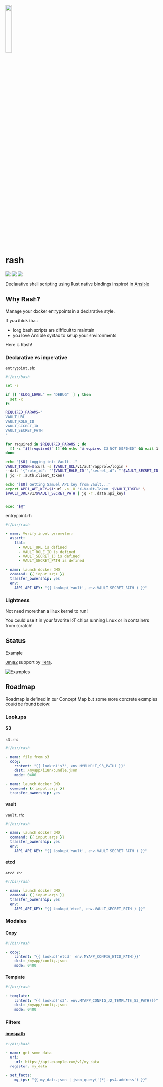 <img src="https://raw.githubusercontent.com/pando85/rash/master/artwork/logo.png" width="20%" height="auto" />

# rash
![](https://img.shields.io/github/workflow/status/pando85/rash/Rust/master) [![](https://img.shields.io/badge/design-concept--map-blue)](https://mind42.com/mindmap/f299679e-8dc5-48d8-b0f0-4d65235cdf56) ![](https://img.shields.io/github/license/pando85/rash)

Declarative shell scripting using Rust native bindings inspired in [Ansible](https://www.ansible.com/)

## Why Rash?

Manage your docker entrypoints in a declarative style.

If you think that:

- long bash scripts are difficult to maintain
- you love Ansible syntax to setup your environments

Here is Rash!

### Declarative vs imperative

`entrypoint.sh`:
```bash
#!/bin/bash

set -e

if [[ "$LOG_LEVEL" == "DEBUG" ]] ; then
  set -x
fi

REQUIRED_PARAMS="
VAULT_URL
VAULT_ROLE_ID
VAULT_SECRET_ID
VAULT_SECRET_PATH
"

for required in $REQUIRED_PARAMS ; do
  [[ -z "${!required}" ]] && echo "$required IS NOT DEFINED" && exit 1
done

echo "[$0] Logging into Vault..."
VAULT_TOKEN=$(curl -s $VAULT_URL/v1/auth/approle/login \
--data '{"role_id": "'$VAULT_ROLE_ID'","secret_id": "'$VAULT_SECRET_ID'"}' \
| jq -r .auth.client_token)

echo "[$0] Getting Samuel API key from Vault..."
export APP1_API_KEY=$(curl -s -H "X-Vault-Token: $VAULT_TOKEN" \
$VAULT_URL/v1/$VAULT_SECRET_PATH | jq -r .data.api_key)


exec "$@"
```

entrypoint.rh
```yaml
#!/bin/rash

- name: Verify input parameters
  assert:
    that:
      - VAULT_URL is defined
      - VAULT_ROLE_ID is defined
      - VAULT_SECRET_ID is defined
      - VAULT_SECRET_PATH is defined

- name: launch docker CMD
  command: {{ input.args }}
  transfer_ownership: yes
  env:
    APP1_API_KEY: "{{ lookup('vault', env.VAULT_SECRET_PATH ) }}"
```



### Lightness

Not need more than a linux kernel to run!

You could use it in your favorite IoT chips running Linux or in containers from scratch!

## Status

Example

[Jinja2](https://tera.netlify.app/docs/#templates) support by [Tera](https://github.com/Keats/tera).

![Examples](https://media.giphy.com/media/QTsy4uHuGMwSSklHcX/giphy.gif)

## Roadmap

Roadmap is defined in our Concept Map but some more concrete examples could be found below:

### Lookups

#### S3

`s3.rh`:
```yaml
#!/bin/rash

- name: file from s3
  copy:
    content: "{{ lookup('s3', env.MYBUNDLE_S3_PATH) }}"
    dest: /myapp/i18n/bundle.json
    mode: 0400

- name: launch docker CMD
  command: {{ input.args }}
  transfer_ownership: yes

```

#### vault

`vault.rh`:
```yaml
#!/bin/rash

- name: launch docker CMD
  command: {{ input.args }}
  transfer_ownership: yes
  env:
    APP1_API_KEY: "{{ lookup('vault', env.VAULT_SECRET_PATH ) }}"
```

#### etcd

`etcd.rh`:
```yaml
#!/bin/rash

- name: launch docker CMD
  command: {{ input.args }}
  transfer_ownership: yes
  env:
    APP1_API_KEY: "{{ lookup('etcd', env.VAULT_SECRET_PATH ) }}"
```


### Modules


#### Copy

```yaml
#!/bin/rash

- copy:
    content: "{{ lookup('etcd', env.MYAPP_CONFIG_ETCD_PATH)}}"
    dest: /myapp/config.json
    mode: 0400
```

#### Template

```yaml
#!/bin/rash

- template:
    content: "{{ lookup('s3', env.MYAPP_CONFIG_J2_TEMPLATE_S3_PATH)}}"
    dest: /myapp/config.json
    mode: 0400
```


### Filters

#### [jmespath](https://docs.rs/jmespath/0.2.0/jmespath/)

```yaml
#!/bin/bash

- name: get some data
  uri:
    url: https://api.example.com/v1/my_data
  register: my_data

- set_facts:
    my_ips: "{{ my_data.json | json_query('[*].ipv4.address') }}"

```

